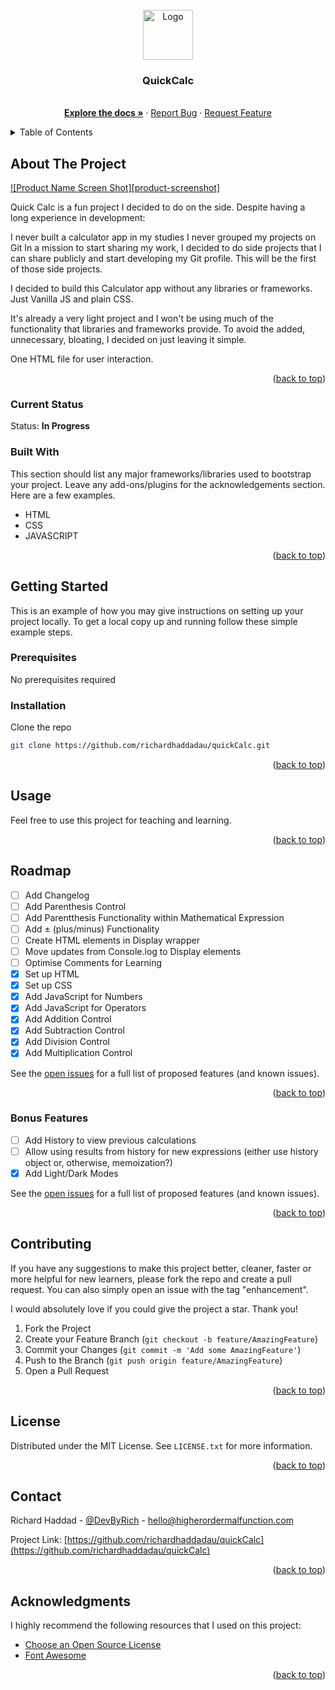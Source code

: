<div id="top"></div>
<!--
*** Thank you for visiting my project. If you have any ideas or suggestions
*** that could benefit anyone else checking out or using this project
*** feel free to fork the repo and create a pull request
*** or you can just open an issue with an "enhancement" tag.
*** Please give the project a star! Thank you.
-->



<!-- PROJECT LOGO -->
<br />
<div align="center">
  <a href="https://github.com/richardhaddadau/quickCalc">
    <img src="images/logo.png" alt="Logo" width="80" height="80">
  </a>

  <h3 align="center">QuickCalc</h3>

  <p align="center">
    <br />
    <a href="https://github.com/richardhaddadau/quickCalc"><strong>Explore the docs »</strong></a>
    ·
    <a href="https://github.com/richardhaddadau/quickCalc/issues">Report Bug</a>
    ·
    <a href="https://github.com/richardhaddadau/quickCalc/issues">Request Feature</a>
  </p>
</div>



<!-- TABLE OF CONTENTS -->
<details>
  <summary>Table of Contents</summary>
  <ol>
    <li>
      <a href="#about-the-project">About The Project</a>
      <ul>
        <li><a href="#current-status">Current Status</a></li>
        <li><a href="#built-with">Built With</a></li>
      </ul>
    </li>
    <li>
      <a href="#getting-started">Getting Started</a>
      <ul>
        <li><a href="#prerequisites">Prerequisites</a></li>
        <li><a href="#installation">Installation</a></li>
      </ul>
    </li>
    <li><a href="#usage">Usage</a></li>
    <li><a href="#roadmap">Roadmap</a>
      <ul>
        <li><a href="#bonus-features">Bonus Features</a></li>
      </ul>
    </li>
    <li><a href="#contributing">Contributing</a></li>
    <li><a href="#license">License</a></li>
    <li><a href="#contact">Contact</a></li>
    <li><a href="#acknowledgments">Acknowledgments</a></li>
  </ol>
</details>



<!-- ABOUT THE PROJECT -->
## About The Project

[![Product Name Screen Shot][product-screenshot]](https://example.com)

Quick Calc is a fun project I decided to do on the side. Despite having a long experience in development:

I never built a calculator app in my studies
I never grouped my projects on Git
In a mission to start sharing my work, I decided to do side projects that I can share publicly and start developing my Git profile. This will be the first of those side projects.

I decided to build this Calculator app without any libraries or frameworks. Just Vanilla JS and plain CSS.

It's already a very light project and I won't be using much of the functionality that libraries and frameworks provide. To avoid the added, unnecessary, bloating, I decided on just leaving it simple.

One HTML file for user interaction.

<p align="right">(<a href="#top">back to top</a>)</p>



### Current Status

Status: **In Progress**



### Built With

This section should list any major frameworks/libraries used to bootstrap your project. Leave any add-ons/plugins for the acknowledgements section. Here are a few examples.

* HTML
* CSS
* JAVASCRIPT

<p align="right">(<a href="#top">back to top</a>)</p>



<!-- GETTING STARTED -->
## Getting Started

This is an example of how you may give instructions on setting up your project locally.
To get a local copy up and running follow these simple example steps.

### Prerequisites

No prerequisites required

### Installation

Clone the repo
   ```sh
   git clone https://github.com/richardhaddadau/quickCalc.git
   ```

<p align="right">(<a href="#top">back to top</a>)</p>



<!-- USAGE EXAMPLES -->
## Usage

Feel free to use this project for teaching and learning.

<p align="right">(<a href="#top">back to top</a>)</p>



<!-- ROADMAP -->
## Roadmap

- [ ] Add Changelog
- [ ] Add Parenthesis Control
- [ ] Add Parentthesis Functionality within Mathematical Expression
- [ ] Add ± (plus/minus) Functionality
- [ ] Create HTML elements in Display wrapper
- [ ] Move updates from Console.log to Display elements
- [ ] Optimise Comments for Learning
- [x] Set up HTML
- [x] Set up CSS
- [x] Add JavaScript for Numbers
- [x] Add JavaScript for Operators
- [x] Add Addition Control
- [x] Add Subtraction Control
- [x] Add Division Control
- [x] Add Multiplication Control

See the [open issues](https://github.com/richardhaddadau/quickCalc/issues) for a full list of proposed features (and known issues).

<p align="right">(<a href="#top">back to top</a>)</p>



### Bonus Features

- [ ] Add History to view previous calculations
- [ ] Allow using results from history for new expressions (either use history object or, otherwise, memoization?)
- [x] Add Light/Dark Modes

See the [open issues](https://github.com/richardhaddadau/quickCalc/issues) for a full list of proposed features (and known issues).

<p align="right">(<a href="#top">back to top</a>)</p>



<!-- CONTRIBUTING -->
## Contributing

If you have any suggestions to make this project better, cleaner, faster or more helpful for new learners, please fork the repo and create a pull request. You can also simply open an issue with the tag "enhancement".

I would absolutely love if you could give the project a star. Thank you!

1. Fork the Project
2. Create your Feature Branch (`git checkout -b feature/AmazingFeature`)
3. Commit your Changes (`git commit -m 'Add some AmazingFeature'`)
4. Push to the Branch (`git push origin feature/AmazingFeature`)
5. Open a Pull Request

<p align="right">(<a href="#top">back to top</a>)</p>



<!-- LICENSE -->
## License

Distributed under the MIT License. See `LICENSE.txt` for more information.

<p align="right">(<a href="#top">back to top</a>)</p>



<!-- CONTACT -->
## Contact

Richard Haddad - [@DevByRich](https://twitter.com/DevByRich) - hello@higherordermalfunction.com

Project Link: [https://github.com/richardhaddadau/quickCalc](https://github.com/richardhaddadau/quickCalc)

<p align="right">(<a href="#top">back to top</a>)</p>



<!-- ACKNOWLEDGMENTS -->
## Acknowledgments

I highly recommend the following resources that I used on this project:

* [Choose an Open Source License](https://choosealicense.com)
* [Font Awesome](https://fontawesome.com)

<p align="right">(<a href="#top">back to top</a>)</p>
